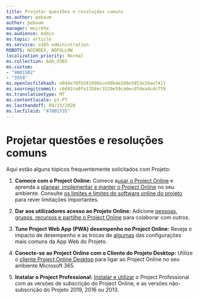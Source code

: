 ```yaml
---
title: Projetar questões e resoluções comuns
ms.author: pebaum
author: pebaum
manager: mnirkhe
ms.audience: Admin
ms.topic: article
ms.service: o365-administration
ROBOTS: NOINDEX, NOFOLLOW
localization_priority: Normal
ms.collection: Adm_O365
ms.custom:
- "9001502"
- "3559"
ms.openlocfilehash: e044e70fb581896bce98b4e2d8e5853e28ae7411
ms.sourcegitcommit: c6692ce0fa1358ec3529e59ca0ecdfdea4cdc759
ms.translationtype: MT
ms.contentlocale: pt-PT
ms.lasthandoff: 09/15/2020
ms.locfileid: "47801735"
---
```

# <a name="project-common-issues-and-resolutions"></a>Projetar questões e resoluções comuns

Aqui estão alguns tópicos frequentemente solicitados com Projeto:

1. **Comece com o Project Online:** Comece a[usar o Project Online](https://docs.microsoft.com/ProjectOnline/get-started-with-project-online) e aprenda a [planear, implementar e manter o Project Online](https://docs.microsoft.com/projectonline/project-online) no seu ambiente.   Consulte [os limites e limites do software online do projeto](https://docs.microsoft.com/ProjectOnline/project-online-software-boundaries-and-limits) para rever limitações importantes.

2. **Dar aos utilizadores acesso ao Projeto Online:** Adicione [pessoas, grupos, recursos e partilhe o Project Online](https://docs.microsoft.com/projectonline/step-2-add-people-to-project-online) para colaborar com outros. 

3. **Tune Project Web App (PWA) desempenho no Project Online:** Reveja o impacto de desempenho e as trocas de [algumas](https://docs.microsoft.com/projectonline/tune-project-online-performance) das configurações mais comuns da App Web do Projeto.

4. **Conecte-se ao Project Online com o Cliente do Projeto Desktop:** Utilize o [cliente Project Online Desktop](https://docs.microsoft.com/projectonline/connect-to-project-online-with-the-project-online-desktop-client) para ligar ao Project Online no seu ambiente Microsoft 365. 

5. **Instalar o Project Professional:** [Instalar e utilizar](https://support.office.com/article/install-project-7059249b-d9fe-4d61-ab96-5c5bf435f281) o Project Professional com as versões de subscrição do Project Online, e as versões não-subscrição do Projeto 2019, 2016 ou 2013.
